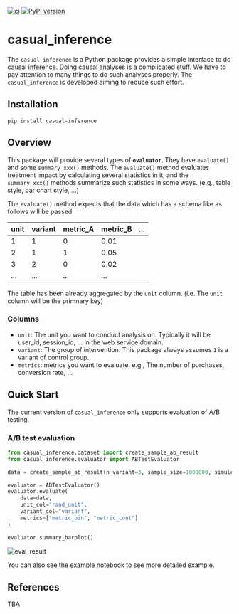 [![ci](https://github.com/shyaginuma/casual_inference/actions/workflows/config.yml/badge.svg)](https://github.com/shyaginuma/casual_inference/actions/workflows/config.yml)
[![PyPI version](https://badge.fury.io/py/casual_inference.svg)](https://badge.fury.io/py/casual_inference)

# casual_inference

The `casual_inference` is a Python package provides a simple interface to do causal inference.
Doing causal analyses is a complicated stuff. We have to pay attention to many things to do such analyses properly.
The `casual_inference` is developed aiming to reduce such effort.

## Installation

```shell
pip install casual-inference
```

## Overview

This package will provide several types of **`evaluator`**. They have `evaluate()` and some `summary_xxx()` methods. The `evaluate()` method evaluates treatment impact by calculating several statistics in it, and the `summary_xxx()` methods summarize such statistics in some ways. (e.g., table style, bar chart style, ...)

The `evaluate()` method expects that the data which has a schema like as follows will be passed.

|unit|variant|metric_A|metric_B|...|
|----|-------|--------|--------|---|
|1   |1      |0       |0.01    |   |
|2   |1      |1       |0.05    |   |
|3   |2      |0       |0.02    |   |
|... |...    |...     |...     |   |

The table has been already aggregated by the `unit` column. (i.e. The `unit` column will be the primnary key)

### Columns

- `unit`: The unit you want to conduct analysis on. Typically it will be user_id, session_id, ... in the web service domain.
- `variant`: The group of intervention. This package always assumes `1` is a variant of control group.
- `metrics`: metrics you want to evaluate. e.g., The number of purchases, conversion rate, ...

## Quick Start

The current version of `casual_inference` only supports evaluation of A/B testing.

### A/B test evaluation

```python
from casual_inference.dataset import create_sample_ab_result
from casual_inference.evaluator import ABTestEvaluator

data = create_sample_ab_result(n_variant=3, sample_size=1000000, simulated_lift=[-0.01, 0.01])

evaluator = ABTestEvaluator()
evaluator.evaluate(
    data=data,
    unit_col="rand_unit",
    variant_col="variant",
    metrics=["metric_bin", "metric_cont"]
)

evaluator.summary_barplot()
```

![eval_result](https://github.com/shyaginuma/casual_inference/raw/cb80d35c021bac024b5bde9d86e9682640d099f7/examples/images/plot_abtestevaluator_result.png)

You can also see the [example notebook](https://github.com/shyaginuma/casual_inference/blob/main/examples/ab_test_evaluator.ipynb) to see more detailed example.

## References

TBA
